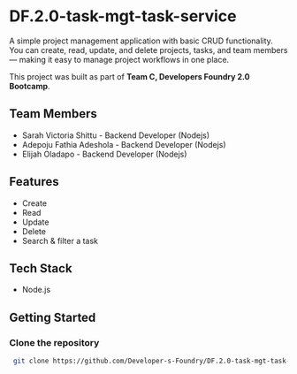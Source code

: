 # DF.2.0-task-mgt-task-service

A simple project management application with basic CRUD functionality.  
You can create, read, update, and delete projects, tasks, and team members — making it easy to manage project workflows in one place.

This project was built as part of **Team C, Developers Foundry 2.0 Bootcamp**.

## Team Members

- Sarah Victoria Shittu - Backend Developer (Nodejs)
- Adepoju Fathia Adeshola - Backend Developer (Nodejs)
- Elijah Oladapo - Backend Developer (Nodejs)

## Features

- Create
- Read
- Update
- Delete
- Search & filter a task

## Tech Stack

- Node.js

## Getting Started

### Clone the repository

```bash
 git clone https://github.com/Developer-s-Foundry/DF.2.0-task-mgt-task-service.git
```
